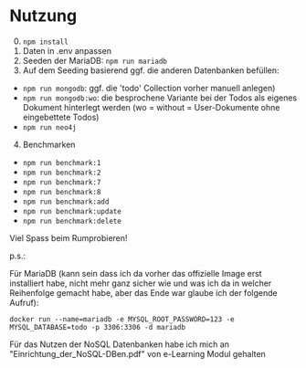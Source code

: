 # Nutzung

0. ```npm install```
1. Daten in .env anpassen
2. Seeden der MariaDB: ```npm run mariadb```
3. Auf dem Seeding basierend ggf. die anderen Datenbanken befüllen:
  - ```npm run mongodb```: ggf. die 'todo' Collection vorher manuell anlegen)
  - ```npm run mongodb:wo```: die besprochene Variante bei der Todos als eigenes Dokument hinterlegt werden (wo = without = User-Dokumente ohne eingebettete Todos)
  - ```npm run neo4j```
4. Benchmarken
  - ```npm run benchmark:1```
  - ```npm run benchmark:2```
  - ```npm run benchmark:7```
  - ```npm run benchmark:8```
  - ```npm run benchmark:add```
  - ```npm run benchmark:update```
  - ```npm run benchmark:delete```            

Viel Spass beim Rumprobieren!

p.s.: 

Für MariaDB (kann sein dass ich da vorher das offizielle Image erst installiert habe, nicht mehr ganz sicher wie und was ich da in welcher Reihenfolge gemacht habe, aber das Ende war glaube ich der folgende Aufruf):

```docker run --name=mariadb -e MYSQL_ROOT_PASSWORD=123 -e MYSQL_DATABASE=todo -p 3306:3306 -d mariadb```


Für das Nutzen der NoSQL Datenbanken habe ich mich an "Einrichtung_der_NoSQL-DBen.pdf" von e-Learning Modul gehalten

